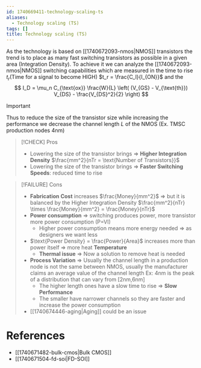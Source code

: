 ```yaml
---
id: 1740669411-technology-scaling-ts
aliases:
  - Technology scaling (TS)
tags: []
title: Technology scaling (TS)
---
```



As the technology is based on [[1740672093-nmos|NMOS]] transistors the trend is to place as many fast switching transistors as possible in a given area (Integration Density). 
To achieve it we can analyze the [[1740672093-nmos|NMOS]] switching capabilities which are measured in the time to rise $t_r$(Time for a signal to become HIGH)
$t_r = \frac{C_l}{I_{ON}}$ and the 
$$
I_D = \mu_n C_{\text{ox}} \frac{W}{L} \left( (V_{GS} - V_{\text{th}}) V_{DS} - \frac{V_{DS}^2}{2} \right)
$$
> [!IMPORTANT]
> Thus to reduce the size of the transistor size while increasing the performance we decrease the channel length $L$ of the NMOS 
> (Ex. TMSC production nodes 4nm)

> [!CHECK] Pros 
> - Lowering the size of the transistor brings => **Higher Integration Density** $\frac{mm^2}{nTr = \text{Number of Transistors}}$
> - Lowering the size of the transistor brings => **Faster Switching Speeds**: reduced time to rise

> [!FAILURE] Cons
> - **Fabrication Cost** increases $\frac{Money}{mm^2}$ => but it is balanced by the Higher Integration Density $\frac{mm^2}{nTr} \times \frac{Money}{mm^2} = \frac{Money}{nTr}$
> - **Power consumption** => switching produces power, more transistor more power consumption (P=VI)
>    - Higher power consumption means more energy needed => as designers we want less   
> - $\text{Power Density} = \frac{Power}{Area}$ increases more than power itself => more heat **Temperature**    
>    - **Thermal issue** => Now a solution to remove heat is needed 
> - **Process Variation** => Usually the channel length in a production node is not the same between NMOS, usually the manufacturer claims an average value of the channel length Ex: 4nm is the peak of a distribution that can vary from \[2nm,6nm\]
>    - The higher length ones have a slow time to rise => **Slow Performance**  
>    - The smaller have narrower channels so they are faster and increase the power consumption
> - [[1740674446-aging|Aging]] could be an issue

# References 
- [[1740671482-bulk-cmos|Bulk CMOS]]
- [[1740671504-fd-soi|FD-SOI]]


